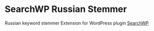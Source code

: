 # SearchWP Russian Stemmer
Russian keyword stemmer Extension for WordPress plugin [SearchWP](https://searchwp.com/)
